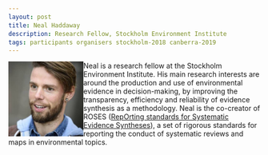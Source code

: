 ```yaml
---
layout: post
title: Neal Haddaway
description: Research Fellow, Stockholm Environment Institute
tags: participants organisers stockholm-2018 canberra-2019
---
```

<img align="left" width="150" height="150" src="/events/2019-04-canberra/people/Haddaway_Neal.jpg" alt="Neal Haddaway"/>Neal is a research fellow at the Stockholm Environment Institute. His main research interests are around the production and use of environmental evidence in decision-making, by improving the transparency, efficiency and reliability of evidence synthesis as a methodology. Neal is the co-creator of ROSES (<a href="http://www.roses-reporting.com" target="_blank" rel="noopener">RepOrting standards for Systematic Evidence Syntheses</a>), a set of rigorous standards for reporting the conduct of systematic reviews and maps in environmental topics.  

<div id="contact-info" style="text-align:left">
  <a href="https://sei.academia.edu/NealHaddaway" title="Homepage" target="_blank"
  rel="noopener"><i class="fa fa-home fa-2x" style="color:#727272"></i></a>
  <a href="https://twitter.com/nealhaddaway", title="Twitter" target="_blank"
  rel="noopener"><i class="fa fa-twitter fa-2x" style="color:#727272"></i></a>
</div>